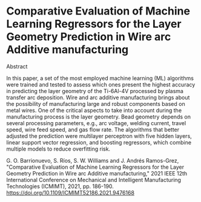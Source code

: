 # Comparative Evaluation of Machine Learning Regressors for the Layer Geometry Prediction in Wire arc Additive manufacturing

Abstract

In this paper, a set of the most employed machine learning (ML) algorithms were trained and tested to assess which ones present the highest accuracy in predicting the layer geometry of the Ti-6Al-4V processed by plasma transfer arc deposition. Wire and arc additive manufacturing brings about the possibility of manufacturing large and robust components based on metal wires. One of the critical aspects to take into account during the manufacturing process is the layer geometry. Bead geometry depends on several processing parameters, e.g., arc voltage, welding current, travel speed, wire feed speed, and gas flow rate. The algorithms that better adjusted the prediction were multilayer perceptron with five hidden layers, linear support vector regression, and boosting regressors, which combine multiple models to reduce overfitting risk.

G. O. Barrionuevo, S. Ríos, S. W. Williams and J. Andrés Ramos-Grez, "Comparative Evaluation of Machine Learning Regressors for the Layer Geometry Prediction in Wire arc Additive manufacturing," 2021 IEEE 12th International Conference on Mechanical and Intelligent Manufacturing Technologies (ICMIMT), 2021, pp. 186-190. https://doi.org/10.1109/ICMIMT52186.2021.9476168
